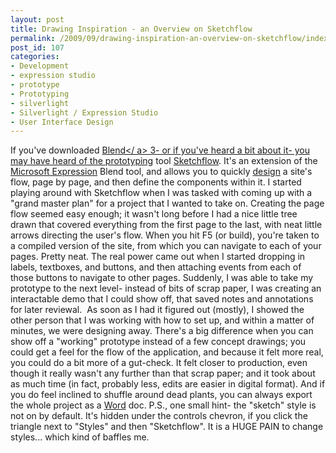 ```yaml
---
layout: post
title: Drawing Inspiration - an Overview on Sketchflow
permalink: /2009/09/drawing-inspiration-an-overview-on-sketchflow/index.html
post_id: 107
categories: 
- Development
- expression studio
- prototype
- Prototyping
- silverlight
- Silverlight / Expression Studio
- User Interface Design
---
```


If you've downloaded <a class="zem_slink" title="Microsoft Expression Blend" 
rel="homepage" 
href="http://www.microsoft.com/products/expression/en/expression-blend/">Blend</
a> 3- or if you've heard a bit about it- you may have heard of the <a 
class="zem_slink" title="Software prototyping" rel="wikipedia" 
href="http://en.wikipedia.org/wiki/Software_prototyping">prototyping</a> tool 
<a 
href="http://www.microsoft.com/expression/products/SketchFlow_OverView.aspx">Sketchflow</a>. It's an extension of the <a 
href="http://www.microsoft.com/expression/">Microsoft Expression</a> Blend 
tool, and allows you to quickly <a class="zem_slink" title="Design" 
rel="wikipedia" href="http://en.wikipedia.org/wiki/Design">design</a> a site's 
flow, page by page, and then define the components within it.
I started playing around with Sketchflow when I was tasked with coming up with 
a "grand master plan" for a project that I wanted to take on. Creating the page 
flow seemed easy enough; it wasn't long before I had a nice little tree drawn 
that covered everything from the first page to the last, with neat little 
arrows directing the user's flow. When you hit F5 (or build), you're taken to a 
compiled version of the site, from which you can navigate to each of your 
pages. Pretty neat.
The real power came out when I started dropping in labels, textboxes, and 
buttons, and then attaching events from each of those buttons to navigate to 
other pages. Suddenly, I was able to take my prototype to the next level- 
instead of bits of scrap paper, I was creating an interactable demo that I 
could show off, that saved notes and annotations for later reviewal.  As soon 
as I had it figured out (mostly), I showed the other person that I was working 
with how to set up, and within a matter of minutes, we were designing away.
There's a big difference when you can show off a "working" prototype instead of 
a few concept drawings; you could get a feel for the flow of the application, 
and because it felt more real, you could do a bit more of a gut-check. It felt 
closer to production, even though it really wasn't any further than that scrap 
paper; and it took about as much time (in fact, probably less, edits are easier 
in digital format). And if you do feel inclined to shuffle around dead plants, 
you can always export the whole project as a <a class="zem_slink" 
title="Microsoft Word" rel="homepage" 
href="http://office.microsoft.com/word">Word</a> doc.
P.S., one small hint- the "sketch" style is not on by default. It's hidden 
under the controls chevron, if you click the triangle next to "Styles" and then 
"Sketchflow". It is a HUGE PAIN to change styles... which kind of baffles me.
